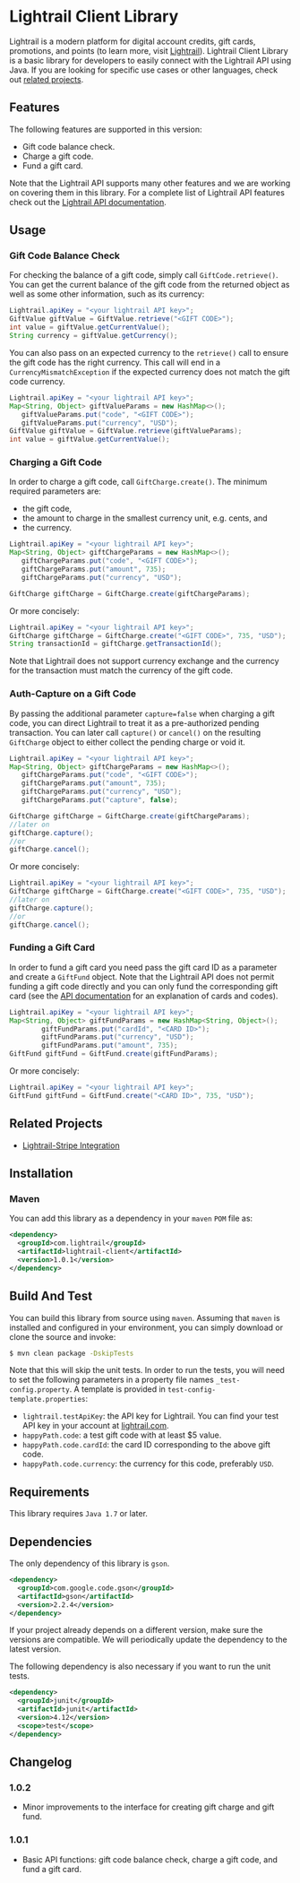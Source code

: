 

# Lightrail Client Library

Lightrail is a modern platform for digital account credits, gift cards, promotions, and points (to learn more, visit [Lightrail](https://www.lightrail.com/)). Lightrail Client Library is a basic library for developers to easily connect with the Lightrail API using Java. If you are looking for specific use cases or other languages, check out [related projects](#related-projects). 

## Features ##

The following features are supported in this version:

- Gift code balance check. 
- Charge a gift code.
- Fund a gift card.

Note that the Lightrail API supports many other features and we are working on covering them in this library. For a complete list of Lightrail API features check out the [Lightrail API documentation](https://www.lightrail.com/docs/).

## Usage ##

### Gift Code Balance Check ###
For checking the balance of a gift code, simply call `GiftCode.retrieve()`. You can get the 
current balance of the gift code from the returned object as well as some other information,
such as its currency:
```Java
Lightrail.apiKey = "<your lightrail API key>";
GiftValue giftValue = GiftValue.retrieve("<GIFT CODE>");
int value = giftValue.getCurrentValue();
String currency = giftValue.getCurrency();
```
You can also pass on an expected currency to the `retrieve()` call to ensure the gift code has the right currency. This call will end in a `CurrencyMismatchException` if the expected currency does not match the gift code currency.

```Java
Lightrail.apiKey = "<your lightrail API key>";
Map<String, Object> giftValueParams = new HashMap<>();
   giftValueParams.put("code", "<GIFT CODE>");
   giftValueParams.put("currency", "USD");
GiftValue giftValue = GiftValue.retrieve(giftValueParams);
int value = giftValue.getCurrentValue();
```

### Charging a Gift Code

In order to charge a gift code, call `GiftCharge.create()`. The minimum required parameters are:

- the gift code,
- the amount to charge in the smallest currency unit, e.g. cents, and
- the currency.

```Java
Lightrail.apiKey = "<your lightrail API key>";
Map<String, Object> giftChargeParams = new HashMap<>();
   giftChargeParams.put("code", "<GIFT CODE>");
   giftChargeParams.put("amount", 735);
   giftChargeParams.put("currency", "USD");

GiftCharge giftCharge = GiftCharge.create(giftChargeParams);
```

Or more concisely:

```Java
Lightrail.apiKey = "<your lightrail API key>";
GiftCharge giftCharge = GiftCharge.create("<GIFT CODE>", 735, "USD");
String transactionId = giftCharge.getTransactionId();
```

Note that Lightrail does not support currency exchange and the currency for the transaction must match the currency of the gift code.

### Auth-Capture on a Gift Code

By passing the additional parameter `capture=false` when charging a gift code, you can direct Lightrail to treat it as a pre-authorized pending transaction. You can later call `capture()` or `cancel()` on the resulting `GiftCharge` object to either collect the pending charge or void it.

```Java
Lightrail.apiKey = "<your lightrail API key>";
Map<String, Object> giftChargeParams = new HashMap<>();
   giftChargeParams.put("code", "<GIFT CODE>");
   giftChargeParams.put("amount", 735);
   giftChargeParams.put("currency", "USD");
   giftChargeParams.put("capture", false);

GiftCharge giftCharge = GiftCharge.create(giftChargeParams);
//later on
giftCharge.capture();
//or
giftCharge.cancel();
```

Or more concisely:

```Java
Lightrail.apiKey = "<your lightrail API key>";
GiftCharge giftCharge = GiftCharge.create("<GIFT CODE>", 735, "USD");
//later on
giftCharge.capture();
//or
giftCharge.cancel();
```


### Funding a Gift Card

In order to fund a gift card you need pass the gift card ID as a parameter and create a `GiftFund` object. Note that the Lightrail API does not permit funding a gift code directly and you can only fund the corresponding gift card (see the [API documentation](https://www.lightrail.com/docs/) for an explanation of cards and codes).

```Java
Lightrail.apiKey = "<your lightrail API key>";
Map<String, Object> giftFundParams = new HashMap<String, Object>();
        giftFundParams.put("cardId", "<CARD ID>");
        giftFundParams.put("currency", "USD");
        giftFundParams.put("amount", 735);
GiftFund giftFund = GiftFund.create(giftFundParams);
```

Or more concisely:

```Java
Lightrail.apiKey = "<your lightrail API key>";
GiftFund giftFund = GiftFund.create("<CARD ID>", 735, "USD");
```



## Related Projects

- [Lightrail-Stripe Integration](https://github.com/Giftbit/lightrail-stripe-java)

## Installation ##

### Maven
You can add this library as a dependency in your `maven` `POM` file as:
```xml
<dependency>
  <groupId>com.lightrail</groupId>
  <artifactId>lightrail-client</artifactId>
  <version>1.0.1</version>
</dependency>
```

## Build And Test ##
You can build  this library from source using `maven`. Assuming that `maven` is installed and configured in your 
environment, you can simply download or clone the source and invoke:
```sh
$ mvn clean package -DskipTests
```
Note that this will skip the unit tests. In order to run the tests, you will need to set the 
following parameters in a property file names `_test-config.property`. A template 
is provided in `test-config-template.properties`:
- `lightrail.testApiKey`: the API key for Lightrail. You can find your test API key in your account at 
  [lightrail.com](lightrail.com). 
- `happyPath.code`: a test gift code with at least $5 value.
- `happyPath.code.cardId`: the card ID corresponding to the above gift code.
- `happyPath.code.currency`: the currency for this code, preferably `USD`.

## Requirements ## 
This library requires `Java 1.7` or later.

## Dependencies ##

The only dependency of this library is `gson`. 
```xml
<dependency>
  <groupId>com.google.code.gson</groupId>
  <artifactId>gson</artifactId>
  <version>2.2.4</version>
</dependency>
```
If your project already depends on a different version, make sure the versions 
are compatible. We will periodically update the dependency to the latest version.

The following dependency is also necessary if you want to run the unit tests.
```xml
<dependency>
  <groupId>junit</groupId>
  <artifactId>junit</artifactId>
  <version>4.12</version>
  <scope>test</scope>
</dependency>
```
## Changelog ## 

### 1.0.2

- Minor improvements to the interface for creating gift charge and gift fund.

### 1.0.1 ###

- Basic API functions: gift code balance check, charge a gift code, and fund a gift card.


